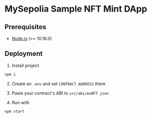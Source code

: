 # MySepolia Sample NFT Mint DApp

## Prerequisites

- [Node.js](https://nodejs.org/en/) (>= 10.16.0)

## Deployment

1. Install project

```bash
npm i
```

2. Create an `.env` and set `CONTRACT_ADDRESS` there

3. Paste your contract's ABI to `src/abi/msNFT.json`

3. Run with

```bash
npm start
```
